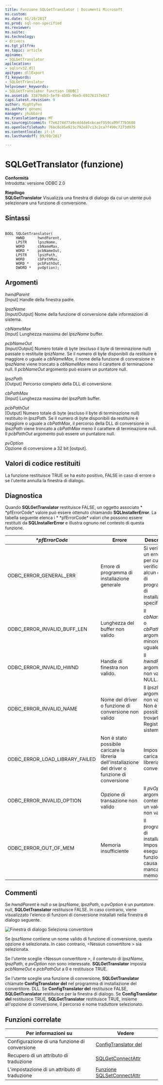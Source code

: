 ```yaml
---
title: Funzione SQLGetTranslator | Documenti Microsoft
ms.custom: 
ms.date: 01/19/2017
ms.prod: sql-non-specified
ms.reviewer: 
ms.suite: 
ms.technology:
- drivers
ms.tgt_pltfrm: 
ms.topic: article
apiname:
- SQLGetTranslator
apilocation:
- sqlsrv32.dll
apitype: dllExport
f1_keywords:
- SQLGetTranslator
helpviewer_keywords:
- SQLGetTranslator function [ODBC]
ms.assetid: 33879db3-5ef9-4585-9be5-69376157e017
caps.latest.revision: 9
author: MightyPen
ms.author: genemi
manager: jhubbard
ms.translationtype: MT
ms.sourcegitcommit: f7e6274d77a9cdd4de6cbcaef559ca99f77b3608
ms.openlocfilehash: 76bc8c85e923c792e87c13c2ca7f490c7273d975
ms.contentlocale: it-it
ms.lasthandoff: 09/09/2017

---
```

# <a name="sqlgettranslator-function"></a>SQLGetTranslator (funzione)
**Conformità**  
 Introdotta: versione ODBC 2.0  
  
 **Riepilogo**  
 **SQLGetTranslator** Visualizza una finestra di dialogo da cui un utente può selezionare una funzione di conversione.  
  
## <a name="syntax"></a>Sintassi  
  
```  
  
BOOL SQLGetTranslator(  
     HWND      hwndParent,  
     LPSTR     lpszName,  
     WORD      cbNameMax,  
     WORD *    pcbNameOut,  
     LPSTR     lpszPath,  
     WORD      cbPathMax,  
     WORD *    pcbPathOut,  
     DWORD *   pvOption);  
```  
  
## <a name="arguments"></a>Argomenti  
 *hwndParent*  
 [Input] Handle della finestra padre.  
  
 *lpszName*  
 [Input/Output] Nome della funzione di conversione dalle informazioni di sistema.  
  
 *cbNameMax*  
 [Input] Lunghezza massima del *lpszName* buffer.  
  
 *pcbNameOut*  
 [Input/Output] Numero totale di byte (escluso il byte di terminazione null) passate o restituite *lpszName*. Se il numero di byte disponibili da restituire è maggiore o uguale a *cbNameMax*, il nome della funzione di conversione in *lpszName* viene troncato a *cbNameMax* meno il carattere di terminazione null. Il *pcbNameOut* argomento può essere un puntatore null.  
  
 *lpszPath*  
 [Output] Percorso completo della DLL di conversione.  
  
 *cbPathMax*  
 [Input] Lunghezza massima del *lpszPath* buffer.  
  
 *pcbPathOut*  
 [Output] Numero totale di byte (escluso il byte di terminazione null) restituito in *lpszPath*. Se il numero di byte disponibili da restituire è maggiore o uguale a *cbPathMax*, il percorso della DLL di conversione in *lpszPath* viene troncato a *cbPathMax* meno il carattere di terminazione null. Il *pcbPathOut* argomento può essere un puntatore null.  
  
 *pvOption*  
 Opzione di conversione a 32 bit [output].  
  
## <a name="returns"></a>Valori di codice restituiti  
 La funzione restituisce TRUE se ha esito positivo, FALSE in caso di errore o se l'utente annulla la finestra di dialogo.  
  
## <a name="diagnostics"></a>Diagnostica  
 Quando **SQLGetTranslator** restituisce FALSE, un oggetto associato * \*pfErrorCode* valore può essere ottenuto chiamando **SQLInstallerError**. La tabella seguente elenca i * \*pfErrorCode* valori che possono essere restituiti da **SQLInstallerError** e illustra ognuno nel contesto di questa funzione.  
  
|*\*pfErrorCode*|Errore|Description|  
|---------------------|-----------|-----------------|  
|ODBC_ERROR_GENERAL_ERR|Errore di programma di installazione generale|Si verificato un errore per cui si è verificato alcun errore di programma di installazione specifico.|  
|ODBC_ERROR_INVALID_BUFF_LEN|Lunghezza del buffer non valido|Il *cbNameMax* o *cbPathMax* argomento è minore o uguale a 0.|  
|ODBC_ERROR_INVALID_HWND|Handle di finestra non valido.|Il *hwndParent* argomento non valido o NULL.|  
|ODBC_ERROR_INVALID_NAME|Nome del driver o funzione di conversione non valido|Il *lpszName* argomento non valido. Non è stato possibile trovarlo nel Registro di sistema.|  
|ODBC_ERROR_LOAD_LIBRARY_FAILED|Non è stato possibile caricare la libreria dell'installazione del driver o funzione di conversione|Impossibile caricare la libreria di conversione.|  
|ODBC_ERROR_INVALID_OPTION|Opzione di transazione non valido|Il *pvOption* argomento è contenuto un valore non valido.|  
|ODBC_ERROR_OUT_OF_MEM|Memoria insufficiente|Il programma di installazione: Impossibile eseguire la funzione a causa della mancanza di memoria.|  
  
## <a name="comments"></a>Commenti  
 Se *hwndParent* è null o se *lpszName*, *lpszPath*, o *pvOption* è un puntatore null, **SQLGetTranslator** restituisce FALSE. In caso contrario, viene visualizzato l'elenco di funzioni di conversione installati nella finestra di dialogo seguente.  
  
 ![Finestra di dialogo Seleziona convertitore](../../../odbc/reference/syntax/media/ch23j.gif "CH23J")  
  
 Se *lpszName* contiene un nome valido di funzione di conversione, questa opzione è selezionata. In caso contrario, \<Nessun convertitore > sia selezionata.  
  
 Se l'utente sceglie \<Nessun convertitore >, il contenuto di *lpszName*, *lpszPath*, e *pvOption* non sono interessate. **SQLGetTranslator** imposta *pcbNameOut* e *pcbPathOut* a 0 e restituisce TRUE.  
  
 Se l'utente sceglie una funzione di conversione, **SQLGetTranslator** chiamate **ConfigTranslator del** nel programma di installazione del convertitore. DLL. Se **ConfigTranslator del** restituisce FALSE, **SQLGetTranslator** restituisce per la finestra di dialogo. Se **ConfigTranslator del** restituisce TRUE, **SQLGetTranslator** restituisce TRUE, insieme all'opzione di conversione, il percorso e nome traduttore selezionato.  
  
## <a name="related-functions"></a>Funzioni correlate  
  
|Per informazioni su|Vedere|  
|---------------------------|---------|  
|Configurazione di una funzione di conversione|[ConfigTranslator del](../../../odbc/reference/syntax/configtranslator-function.md)|  
|Recupero di un attributo di traduzione|[SQLGetConnectAttr](../../../odbc/reference/syntax/sqlgetconnectattr-function.md)|  
|L'impostazione di un attributo di traduzione|[Funzione SQLSetConnectAttr](../../../odbc/reference/syntax/sqlsetconnectattr-function.md)|
